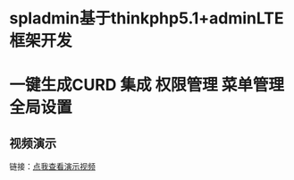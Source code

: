 # spladmin基于thinkphp5.1+adminLTE框架开发 
# 一键生成CURD 集成 权限管理 菜单管理 全局设置
## 视频演示
链接：[点我查看演示视频](http://www.o8o8o8.com/vue/demo2.html)


